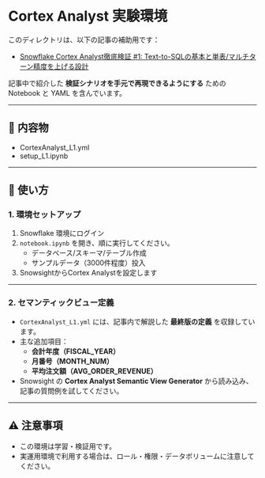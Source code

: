 # Cortex Analyst 実験環境

このディレクトリは、以下の記事の補助用です：

- [Snowflake Cortex Analyst徹底検証 #1: Text-to-SQLの基本と単表/マルチターン精度を上げる設計](https://zenn.dev/nttdata_tech/articles/b7e27f17e348a7)

記事中で紹介した **検証シナリオを手元で再現できるようにする** ための Notebook と YAML を含んでいます。

---

## 📘 内容物

- CortexAnalyst_L1.yml
- setup_L1.ipynb

---

## 🚀 使い方

### 1. 環境セットアップ
1. Snowflake 環境にログイン
2. `notebook.ipynb` を開き、順に実行してください。  
   - データベース/スキーマ/テーブル作成  
   - サンプルデータ（3000件程度）投入  
3. SnowsightからCortex Analystを設定します

---

### 2. セマンティックビュー定義
- `CortexAnalyst_L1.yml` には、記事内で解説した **最終版の定義** を収録しています。  
- 主な追加項目：
  - **会計年度（FISCAL_YEAR）**
  - **月番号（MONTH_NUM）**
  - **平均注文額（AVG_ORDER_REVENUE）**
- Snowsight の **Cortex Analyst Semantic View Generator** から読み込み、記事の質問例を試してください。

---

## ⚠️ 注意事項
- この環境は学習・検証用です。  
- 実運用環境で利用する場合は、ロール・権限・データボリュームに注意してください。